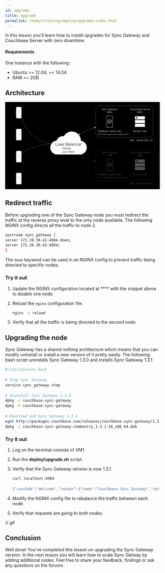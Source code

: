 ```yaml
---
id: upgrade
title: Upgrade
permalink: ready/training/deploy/upgrade/index.html
---
```


In this lesson you'll learn how to install upgrades for Sync Gateway and Couchbase Server with zero downtime.

#### Requirements

One instance with the following:

- Ubuntu >= 12.04, =< 14.04
- RAM >= 2GB

## Architecture

![](img/image73.png)

## Redirect traffic

Before upgrading one of the Sync Gateway node you must redirect the traffic at the reverse proxy level to the only node available. The following NGINX config directs all the traffic to node 2.

```bash
upstream sync_gateway {
server 172.20.30.41:4984 down;
server 172.20.30.42:4984;
}
```

The `down` keyword can be used in an NGINX config to prevent traffic being directed to specific nodes.

### Try it out

1. Update the NGINX configuration located at **** with the snippet above to disable one node.
2. Reload the `nginx` configuration file.

    ```bash
    nginx -s reload
    ```

3. Verify that all the traffic is being directed to the second node.

## Upgrading the node

Sync Gateway has a shared nothing architecture which means that you can modify uninstall or install a new version of it pretty easily. The following bash script uninstalls Sync Gateway 1.3.0 and installs Sync Gateway 1.3.1

```bash
#!/usr/bin/env bash

# Stop Sync Gateway
service sync_gateway stop

# Uninstall Sync Gateway 1.3.0
dpkg -r couchbase-sync-gateway
dpkg -P couchbase-sync-gateway

# Download and Sync Gateway 1.3.1
wget http://packages.couchbase.com/releases/couchbase-sync-gateway/1.3.1/couchbase-sync-gateway-community_1.3.1-16_x86_64.deb
dpkg -i couchbase-sync-gateway-community_1.3.1-16_x86_64.deb
```

### Try it out

1. Log on the terminal console of VM1.
2. Run the **deploy/upgrade.sh** script.
3. Verify that the Sync Gateway version is now 1.3.1

    ```bash
    curl localhost:4984

    {"couchdb":"Welcome","vendor":{"name":"Couchbase Sync Gateway","version":1.3},"version":"Couchbase Sync Gateway/1.3.1(16;f18e833)"}
    ```

4. Modify the NGINX config file to rebalance the traffic between each node.
5. Verify that requests are going to both nodes.

// gif

## Conclusion

Well done! You've completed this lesson on upgrading the Sync Gateway version. In the next lesson you will learn how to scale Sync Gatway by adding additional nodes. Feel free to share your feedback, findings or ask any questions on the forums.